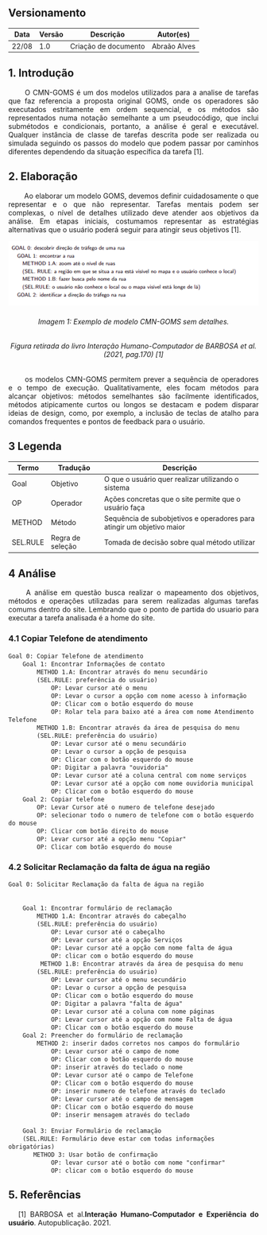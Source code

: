 ## Versionamento
|Data|Versão|Descrição|Autor(es)
|--|--|--|--|
|22/08|1.0|Criação de documento|Abraão Alves|

## 1. Introdução
<p align = "justify"> &emsp;&emsp; O CMN-GOMS é um dos modelos utilizados para a analise de tarefas que faz referencia a proposta original GOMS, onde os operadores são executados estritamente em ordem sequencial, e os métodos são representados numa notação semelhante a um pseudocódigo, que inclui submétodos e condicionais, portanto, a análise é geral e executável. Qualquer instância de classe de tarefas descrita pode ser realizada ou simulada seguindo os passos do modelo que podem passar por caminhos diferentes dependendo da situação específica da tarefa [1].</p>

## 2. Elaboração
<p align = "justify"> &emsp;&emsp; Ao elaborar um modelo GOMS, devemos definir cuidadosamente o que representar e o que não representar. Tarefas mentais podem ser complexas, o nível de detalhes utilizado deve atender aos objetivos da análise. Em etapas iniciais, costumamos representar as estratégias alternativas que o usuário poderá seguir para atingir seus objetivos [1].</p>

<center><img src="../../images/analiseTarefas/cmn-goms-modelo.png"></center>
<h6 align = "center">Imagem 1: Exemplo de modelo CMN-GOMS sem detalhes.</h6>
<h6 align = "center">Figura retirada do livro Interação Humano-Computador de BARBOSA et al. (2021, pag.170) [1]</h6>

<p align = "justify">  &emsp;&emsp;  os modelos CMN-GOMS permitem prever a sequência de operadores e o tempo de execução. Qualitativamente, eles focam métodos para alcançar objetivos: métodos semelhantes são facilmente identificados, métodos atipicamente curtos ou longos se destacam e podem disparar ideias de design, como, por exemplo, a inclusão de teclas de atalho para comandos frequentes e pontos de feedback para o usuário.</p>

## 3 Legenda
|Termo|Tradução|Descrição|
|--|--|--|
|Goal|Objetivo|O que o usuário quer realizar utilizando o sistema|
|OP|Operador|Ações concretas que o site permite que o usuário faça|
|METHOD|Método|Sequência de subobjetivos e operadores para atingir um objetivo maior|
|SEL.RULE|Regra de seleção|Tomada de decisão sobre qual método utilizar|

## 4 Análise
<p align = "justify">  &emsp;&emsp; A análise em questão busca realizar o mapeamento dos objetivos, métodos e operações utilizadas para serem realizadas algumas tarefas comums dentro do site. Lembrando que  o ponto de partida do usuario para executar a tarefa analisada é a home do site.</p>

### 4.1 Copiar Telefone de atendimento
~~~
Goal 0: Copiar Telefone de atendimento
    Goal 1: Encontrar Informações de contato
        METHOD 1.A: Encontrar através do menu secundário
        (SEL.RULE: preferência do usuário)
            OP: Levar cursor até o menu
            OP: Levar o cursor a opção com nome acesso à informação
            OP: Clicar com o botão esquerdo do mouse
            OP: Rolar tela para baixo até a área com nome Atendimento Telefone
        METHOD 1.B: Encontrar através da área de pesquisa do menu
        (SEL.RULE: preferência do usuário)
            OP: Levar cursor até o menu secundário
            OP: Levar o cursor a opção de pesquisa 
            OP: Clicar com o botão esquerdo do mouse
            OP: Digitar a palavra "ouvidoria"
            OP: Levar cursor até a coluna central com nome serviços
            OP: Levar cursor até a opção com nome ouvidoria municipal
            OP: Clicar com o botão esquerdo do mouse
    Goal 2: Copiar telefone
        OP: Levar Cursor até o numero de telefone desejado
        OP: selecionar todo o numero de telefone com o botão esquerdo do mouse
        OP: Clicar com botão direito do mouse
        OP: Levar cursor até a opção menu "Copiar"
        OP: Clicar com botão esquerdo do mouse
~~~

### 4.2 Solicitar Reclamação da falta de água na região
~~~
Goal 0: Solicitar Reclamação da falta de água na região


    Goal 1: Encontrar formulário de reclamação
        METHOD 1.A: Encontrar através do cabeçalho
        (SEL.RULE: preferência do usuário)
            OP: Levar cursor até o cabeçalho
            OP: Levar cursor até a opção Serviços
            OP: Levar cursor até a opção com nome falta de água
            OP: clicar com o botão esquerdo do mouse
         METHOD 1.B: Encontrar através da área de pesquisa do menu
        (SEL.RULE: preferência do usuário)
            OP: Levar cursor até o menu secundário
            OP: Levar o cursor a opção de pesquisa 
            OP: Clicar com o botão esquerdo do mouse
            OP: Digitar a palavra "falta de água"
            OP: Levar cursor até a coluna com nome páginas 
            OP: Levar cursor até a opção com nome Falta de água
            OP: Clicar com o botão esquerdo do mouse
    Goal 2: Preencher do formulário de reclamação      
        METHOD 2: inserir dados corretos nos campos do formulário
            OP: Levar cursor até o campo de nome
            OP: Clicar com o botão esquerdo do mouse
            OP: inserir através do teclado o nome
            OP: Levar cursor até o campo de Telefone
            OP: Clicar com o botão esquerdo do mouse
            OP: inserir numero de telefone através do teclado
            OP: Levar cursor até o campo de mensagem
            OP: Clicar com o botão esquerdo do mouse
            OP: inserir mensagem através do teclado
           
    Goal 3: Enviar Formulário de reclamação
    (SEL.RULE: Formulário deve estar com todas informações obrigatórias)
       METHOD 3: Usar botão de confirmação
            OP: levar cursor até o botão com nome "confirmar"
            OP: clicar com o botão esquerdo do mouse
~~~


## 5. Referências

<p style="text-align: justify; text-indent: 20px">[1] BARBOSA et al.<b>Interação Humano-Computador e Experiência do usuário</b>. Autopublicação. 2021.</p>
